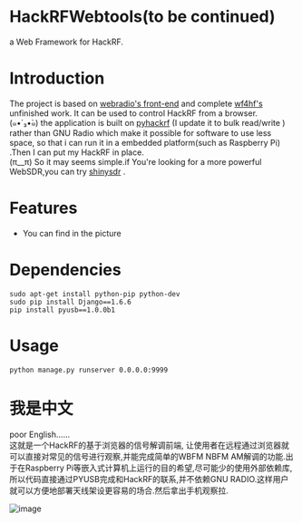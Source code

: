 HackRFWebtools(to be continued)
==============
a Web Framework for HackRF. <br>

# Introduction #
The project is based on [webradio's front-end](https://github.com/mikestir/webradio "webradio") and complete [wf4hf's](https://github.com/aguardar/wf4hf "wf4hf") unfinished work.
It can be used to control  HackRF from a browser.<br>
(๑•́ ₃•̀๑) the application is built on [pyhackrf](https://github.com/wzyy2/HackRFWebtools/tree/master/pyhackrf "pyhackrf")
(I update it to bulk read/write ) rather than GNU Radio  which make  it possible for software  to use less space, so that i can run it  in a embedded platform(such as  Raspberry Pi) .Then I  can put my HackRF  in place.<br>
(π__π) So it may seems  simple.if You're looking for  a more powerful WebSDR,you can try [shinysdr](https://github.com/kpreid/shinysdr "shinysdr") .

# Features #
* You can find in the picture

# Dependencies #
    sudo apt-get install python-pip python-dev
    sudo pip install Django==1.6.6
    pip install pyusb==1.0.0b1
    
# Usage #
    python manage.py runserver 0.0.0.0:9999
    
# 我是中文 #     
poor English......<br>
这就是一个HackRF的基于浏览器的信号解调前端, 让使用者在远程通过浏览器就可以直接对常见的信号进行观察,并能完成简单的WBFM NBFM AM解调的功能.出于在Raspberry Pi等嵌入式计算机上运行的目的希望,尽可能少的使用外部依赖库,所以代码直接通过PYUSB完成和HackRF的联系,并不依赖GNU RADIO.这样用户就可以方便地部署天线架设更容易的场合.然后拿出手机观察拉.


![image](http://www.iotwrt.com/jpg/hackrfwebtools.jpg)

